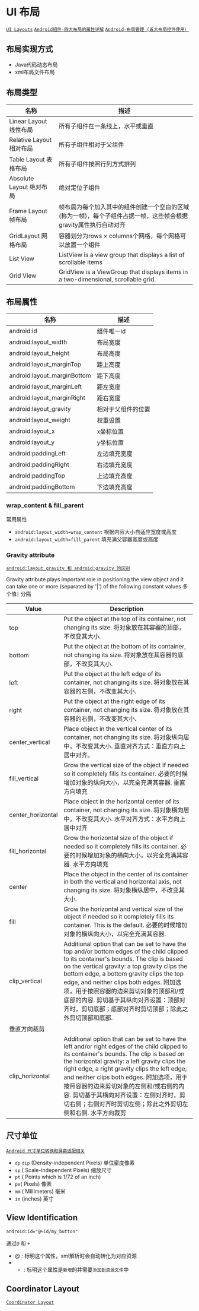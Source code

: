 # UI 布局

[`UI Layouts`](https://www.tutorialspoint.com/android/android_user_interface_layouts.htm)
[`Android组件-四大布局的属性详解`](http://www.cnblogs.com/smyhvae/p/4372222.html)
[`Android-布局管理 (五大布局控件使用）`](http://blog.csdn.net/cctcc/article/details/9943587)

## 布局实现方式

- Java代码动态布局
- xml布局文件布局

## 布局类型

| 名称 | 描述 |
| ---- | ---- |
| Linear Layout 线性布局 | 所有子组件在一条线上，水平或垂直 | 
| Relative Layout 相对布局 | 所有子组件相对于父组件 |
| Table Layout 表格布局| 所有子组件按照行列方式排列 |
| Absolute Layout 绝对布局 | 绝对定位子组件 |
| Frame Layout 帧布局 | 帧布局为每个加入其中的组件创建一个空白的区域(称为一帧)，每个子组件占据一帧，这些帧会根据gravity属性执行自动对齐 |
| GridLayout 网格布局 | 容器划分为rows × columns个网格，每个网格可以放置一个组件 |
| List View | ListView is a view group that displays a list of scrollable items |
| Grid View | GridView is a ViewGroup that displays items in a two-dimensional, scrollable grid. |

## 布局属性

| 名称 | 描述 |
| ---- | ---- |
| android:id | 组件唯一id |
| android:layout_width | 布局宽度 |
| android:layout_height | 布局高度 |
| android:layout_marginTop | 距上高度 |
| android:layout_marginBottom | 距下高度 |
| android:layout_marginLeft | 距左宽度 |
| android:layout_marginRight | 距右宽度 |
| android:layout_gravity | 相对于父组件的位置 |
| android:layout_weight | 权重设置|
| android:layout_x | x坐标位置 |
| android:layout_y | y坐标位置 |
| android:paddingLeft | 左边填充宽度 |
| android:paddingRight | 右边填充宽度 |
| android:paddingTop | 上边填充高度 |
| android:paddingBottom | 下边填充高度|

### wrap_content & fill_parent

常用属性

- `android:layout_width=wrap_content` 根据内容大小自适应宽度或高度
- `android:layout_width=fill_parent` 填充满父容器宽度或高度

### Gravity attribute 

[`android:layout_gravity 和 android:gravity 的区别`](http://www.cnblogs.com/ghj1976/archive/2011/04/26/2029535.html)

Gravity attribute plays important role in positioning the view object and it can take one or more (separated by '|') of the following constant values
多个值`|` 分隔

| Value | Description |
| ---- | ---- |
| top | Put the object at the top of its container, not changing its size.  将对象放在其容器的顶部，不改变其大小. |
| bottom | Put the object at the bottom of its container, not changing its size. 将对象放在其容器的底部，不改变其大小. |
| left | Put the object at the left edge of its container, not changing its size. 将对象放在其容器的左侧，不改变其大小. |
| right | Put the object at the right edge of its container, not changing its size. 将对象放在其容器的右侧，不改变其大小. |
| center_vertical | Place object in the vertical center of its container, not changing its size. 将对象纵向居中，不改变其大小. 垂直对齐方式：垂直方向上居中对齐。 |
| fill_vertical | Grow the vertical size of the object if needed so it completely fills its container. 必要的时候增加对象的纵向大小，以完全充满其容器. 垂直方向填充  |
| center_horizontal | Place object in the horizontal center of its container, not changing its size. 将对象横向居中，不改变其大小. 水平对齐方式：水平方向上居中对齐  |
| fill_horizontal | Grow the horizontal size of the object if needed so it completely fills its container. 必要的时候增加对象的横向大小，以完全充满其容器.  水平方向填充 |
| center  | Place the object in the center of its container in both the vertical and horizontal axis, not changing its size. 将对象横纵居中，不改变其大小. |
| fill  | Grow the horizontal and vertical size of the object if needed so it completely fills its container. This is the default. 必要的时候增加对象的横纵向大小，以完全充满其容器. |
| clip_vertical | Additional option that can be set to have the top and/or bottom edges of the child clipped to its container's bounds. The clip is based on the vertical gravity: a top gravity clips the bottom edge, a bottom gravity clips the top edge, and neither clips both edges.  附加选项，用于按照容器的边来剪切对象的顶部和/或底部的内容. 剪切基于其纵向对齐设置：顶部对齐时，剪切底部；底部对齐时剪切顶部；除此之外剪切顶部和底部.  
垂直方向裁剪 |
| clip_horizontal  | Additional option that can be set to have the left and/or right edges of the child clipped to its container's bounds. The clip is based on the horizontal gravity: a left gravity clips the right edge, a right gravity clips the left edge, and neither clips both edges. 附加选项，用于按照容器的边来剪切对象的左侧和/或右侧的内容. 剪切基于其横向对齐设置：左侧对齐时，剪切右侧；右侧对齐时剪切左侧；除此之外剪切左侧和右侧. 水平方向裁剪 |

## 尺寸单位

[`Android 尺寸单位转换和屏幕适配相关`](http://www.cnblogs.com/mengdd/archive/2013/11/16/3426305.html)

- `dp` `dip`  (Density-independent Pixels) 单位密度像素
- `sp` ( Scale-independent Pixels) 缩放尺寸
- `pt` ( Points which is 1/72 of an inch)
- `px`( Pixels) 像素
- `mm` ( Millimeters) 毫米
- `in` (inches) 英寸

## View Identification

```xml
android:id="@+id/my_button"
```

通过`@` 和 `+`

- @ : 标明这个属性，xml解析时会自动转化为对应资源   
- + : 标明这个属性是`新增`的并需要`添加到资源文件`中

## Coordinator Layout

[`Coordinator Layout`](https://www.aswifter.com/2015/11/12/mastering-coordinator/)